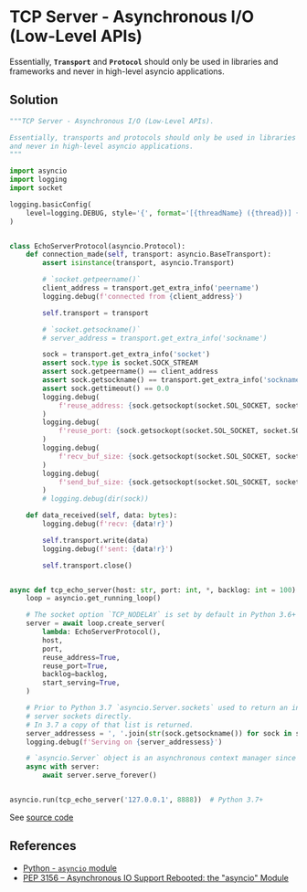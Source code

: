 # TCP Server - Asynchronous I/O (Low-Level APIs)

Essentially, **`Transport`** and **`Protocol`** should only be used in libraries and frameworks
and never in high-level asyncio applications.

## Solution

```python
"""TCP Server - Asynchronous I/O (Low-Level APIs).

Essentially, transports and protocols should only be used in libraries and frameworks
and never in high-level asyncio applications.
"""

import asyncio
import logging
import socket

logging.basicConfig(
    level=logging.DEBUG, style='{', format='[{threadName} ({thread})] {message}'
)


class EchoServerProtocol(asyncio.Protocol):
    def connection_made(self, transport: asyncio.BaseTransport):
        assert isinstance(transport, asyncio.Transport)

        # `socket.getpeername()`
        client_address = transport.get_extra_info('peername')
        logging.debug(f'connected from {client_address}')

        self.transport = transport

        # `socket.getsockname()`
        # server_address = transport.get_extra_info('sockname')

        sock = transport.get_extra_info('socket')
        assert sock.type is socket.SOCK_STREAM
        assert sock.getpeername() == client_address
        assert sock.getsockname() == transport.get_extra_info('sockname')
        assert sock.gettimeout() == 0.0
        logging.debug(
            f'reuse_address: {sock.getsockopt(socket.SOL_SOCKET, socket.SO_REUSEADDR)}'
        )
        logging.debug(
            f'reuse_port: {sock.getsockopt(socket.SOL_SOCKET, socket.SO_REUSEPORT)}'
        )
        logging.debug(
            f'recv_buf_size: {sock.getsockopt(socket.SOL_SOCKET, socket.SO_RCVBUF)}'
        )
        logging.debug(
            f'send_buf_size: {sock.getsockopt(socket.SOL_SOCKET, socket.SO_SNDBUF)}'
        )
        # logging.debug(dir(sock))

    def data_received(self, data: bytes):
        logging.debug(f'recv: {data!r}')

        self.transport.write(data)
        logging.debug(f'sent: {data!r}')

        self.transport.close()


async def tcp_echo_server(host: str, port: int, *, backlog: int = 100):
    loop = asyncio.get_running_loop()

    # The socket option `TCP_NODELAY` is set by default in Python 3.6+
    server = await loop.create_server(
        lambda: EchoServerProtocol(),
        host,
        port,
        reuse_address=True,
        reuse_port=True,
        backlog=backlog,
        start_serving=True,
    )

    # Prior to Python 3.7 `asyncio.Server.sockets` used to return an internal list of
    # server sockets directly.
    # In 3.7 a copy of that list is returned.
    server_addressess = ', '.join(str(sock.getsockname()) for sock in server.sockets)
    logging.debug(f'Serving on {server_addressess}')

    # `asyncio.Server` object is an asynchronous context manager since Python 3.7.
    async with server:
        await server.serve_forever()


asyncio.run(tcp_echo_server('127.0.0.1', 8888))  # Python 3.7+
```

See [source code](https://github.com/leven-cn/python-cookbook/blob/main/examples/core/tcp_server_asyncio_low_api.py)

## References

- [Python - `asyncio` module](https://docs.python.org/3/library/asyncio.html)
- [PEP 3156 – Asynchronous IO Support Rebooted: the "asyncio" Module](https://peps.python.org/pep-3156/)
